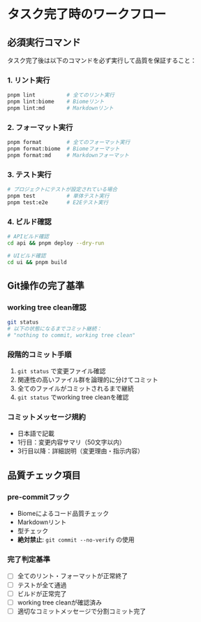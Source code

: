 # タスク完了時のワークフロー

## 必須実行コマンド

タスク完了後は以下のコマンドを必ず実行して品質を保証すること：

### 1. リント実行

```bash
pnpm lint          # 全てのリント実行
pnpm lint:biome    # Biomeリント
pnpm lint:md       # Markdownリント
```

### 2. フォーマット実行

```bash
pnpm format        # 全てのフォーマット実行
pnpm format:biome  # Biomeフォーマット
pnpm format:md     # Markdownフォーマット
```

### 3. テスト実行

```bash
# プロジェクトにテストが設定されている場合
pnpm test          # 単体テスト実行
pnpm test:e2e      # E2Eテスト実行
```

### 4. ビルド確認

```bash
# APIビルド確認
cd api && pnpm deploy --dry-run

# UIビルド確認
cd ui && pnpm build
```

## Git操作の完了基準

### working tree clean確認

```bash
git status
# 以下の状態になるまでコミット継続：
# "nothing to commit, working tree clean"
```

### 段階的コミット手順

1. `git status` で変更ファイル確認
2. 関連性の高いファイル群を論理的に分けてコミット
3. 全てのファイルがコミットされるまで継続
4. `git status` でworking tree cleanを確認

### コミットメッセージ規約

- 日本語で記載
- 1行目：変更内容サマリ（50文字以内）
- 3行目以降：詳細説明（変更理由・指示内容）

## 品質チェック項目

### pre-commitフック

- Biomeによるコード品質チェック
- Markdownリント
- 型チェック
- **絶対禁止**: `git commit --no-verify` の使用

### 完了判定基準

- [ ] 全てのリント・フォーマットが正常終了
- [ ] テストが全て通過
- [ ] ビルドが正常完了
- [ ] working tree cleanが確認済み
- [ ] 適切なコミットメッセージで分割コミット完了
